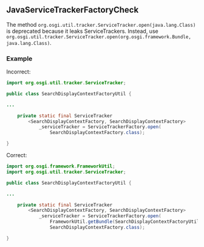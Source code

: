 ## JavaServiceTrackerFactoryCheck

The method `org.osgi.util.tracker.ServiceTracker.open(java.lang.Class)` is
deprecated because it leaks ServiceTrackers. Instead, use
`org.osgi.util.tracker.ServiceTracker.open(org.osgi.framework.Bundle, java.lang.Class)`.

### Example

Incorrect:

```java
import org.osgi.util.tracker.ServiceTracker;

public class SearchDisplayContextFactoryUtil {

...

    private static final ServiceTracker
        <SearchDisplayContextFactory, SearchDisplayContextFactory>
            _serviceTracker = ServiceTrackerFactory.open(
                SearchDisplayContextFactory.class);

}
```

Correct:

```java
import org.osgi.framework.FrameworkUtil;
import org.osgi.util.tracker.ServiceTracker;

public class SearchDisplayContextFactoryUtil {

...

    private static final ServiceTracker
        <SearchDisplayContextFactory, SearchDisplayContextFactory>
            _serviceTracker = ServiceTrackerFactory.open(
                FrameworkUtil.getBundle(SearchDisplayContextFactoryUtil.class),
                SearchDisplayContextFactory.class);

}
```